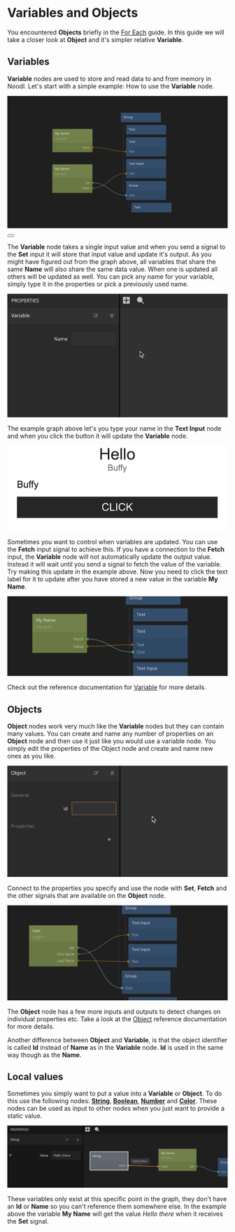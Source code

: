 # Variables and Objects

You encountered **Objects** briefly in the [For Each](/guides/for-each.md) guide. In this guide we will take a closer look at **Object** and it's simpler relative **Variable**.

## Variables

**Variable** nodes are used to store and read data to and from memory in Noodl. Let's start with a simple example: How to use the **Variable** node.

<div class="ndl-images">
    <img src="/guides/variables-and-objects/variable-nodes.png" class="ndl-image large"></img>
    <button class="ndl-copy-nodes-button" onClick='copyJsonToClipboard({"nodes":[{"id":"51f3e79e-6c11-643a-7e0b-6d334e8a2c37","type":"Group","x":201,"y":-2.5,"parameters":{"backgroundColor":"#FFFFFF"},"ports":[],"children":[{"id":"25d28826-a193-a508-ff67-19a18c848114","type":"Text","x":221,"y":43.5,"parameters":{"sizeMode":"contentSize","alignX":"center","alignY":"center","text":"Hello","color":"#171717","fontFamily":"Arial","fontSize":{"value":30,"unit":"px"}},"ports":[],"children":[]},{"id":"957abb6a-f84c-ba11-040c-b8798961d0fe","type":"Text","x":221,"y":89.5,"parameters":{"fontFamily":"Arial","sizeMode":"contentSize","alignX":"center","color":"#636363"},"ports":[],"children":[]},{"id":"b07f7eb5-cb3c-7a26-9fd9-b547694a7d8a","type":"Text Input","x":221,"y":171.5,"parameters":{"sizeMode":"explicit","height":{"value":45,"unit":"px"},"marginLeft":{"value":20,"unit":"px"},"marginRight":{"value":20,"unit":"px"},"fontFamily":"Arial","fontSize":{"value":18,"unit":"px"}},"ports":[],"children":[]},{"id":"3e82caf1-413a-007c-e583-27326bfc009b","type":"Group","x":221,"y":253.5,"parameters":{"height":{"value":40,"unit":"px"},"backgroundColor":"#262626","marginLeft":{"value":20,"unit":"px"},"marginRight":{"value":20,"unit":"px"},"flexDirection":"none"},"ports":[],"children":[{"id":"44885899-9b5e-90cc-68bb-a175e783ebac","type":"Text","x":241,"y":335.5,"parameters":{"alignY":"center","alignX":"center","sizeMode":"contentSize","text":"CLICK","color":"#FFFFFF","fontFamily":"Arial","fontSize":{"value":20,"unit":"px"}},"ports":[],"children":[]}]}]},{"id":"17e2fe64-e2bc-1bb5-e0fb-f067b77bf4a7","type":"Variable","x":-55.238741214216645,"y":191.53647310028322,"parameters":{"name":"My Name"},"ports":[],"children":[]},{"id":"7e72cdaa-6b5a-cadf-59a8-c9c1884f300c","type":"Variable","x":-54.99080995633136,"y":58.8096482500311,"parameters":{"name":"My Name"},"ports":[],"children":[]}],"connections":[{"fromId":"b07f7eb5-cb3c-7a26-9fd9-b547694a7d8a","fromProperty":"onTextChanged","toId":"17e2fe64-e2bc-1bb5-e0fb-f067b77bf4a7","toProperty":"value"},{"fromId":"3e82caf1-413a-007c-e583-27326bfc009b","fromProperty":"onClick","toId":"17e2fe64-e2bc-1bb5-e0fb-f067b77bf4a7","toProperty":"store"},{"fromId":"7e72cdaa-6b5a-cadf-59a8-c9c1884f300c","fromProperty":"value","toId":"957abb6a-f84c-ba11-040c-b8798961d0fe","toProperty":"text"}]})'></button>
</div>

The **Variable** node takes a single input value and when you send a signal to the **Set** input it will store that input value and update it's output. As you might have figured out from the graph above, all variables that share the same **Name** will also share the same data value. When one is updated all others will be updated as well. You can pick any name for your variable, simply type it in the properties or pick a previously used name.

<div class="ndl-images">
    <img src="/guides/variables-and-objects/pick-variable-name.gif" class="ndl-image large"></img>
</div>

The example graph above let's you type your name in the **Text Input** node and when you click the button it will update the **Variable** node.

<div class="ndl-images">
    <img src="/guides/variables-and-objects/variable-screen1.png" class="ndl-image med"></img>
</div>

Sometimes you want to control when variables are updated. You can use the **Fetch** input signal to achieve this. If you have a connection to the **Fetch** input, the **Variable** node will not automatically update the output value. Instead it will wait until you send a signal to fetch the value of the variable. Try making this update in the example above. Now you need to click the text label for it to update after you have stored a new value in the variable **My Name**.

<div class="ndl-images">
    <img src="/guides/variables-and-objects/variable-fetch.png" class="ndl-image large"></img>
</div>

Check out the reference documentation for [Variable](/nodes/data/variable.md) for more details.

## Objects

**Object** nodes work very much like the **Variable** nodes but they can contain many values. You can create and name any number of properties on an **Object** node and then use it just like you would use a variable node. You simply edit the properties of the Object node and create and name new ones as you like.

<div class="ndl-images">
    <img src="/guides/for-each/object-props.gif" class="ndl-image med"></img>  
</div>

Connect to the properties you specify and use the node with **Set**, **Fetch** and the other signals that are available on the **Object** node.

<div class="ndl-images">
    <img src="/guides/variables-and-objects/object-node.png" class="ndl-image large"></img>  
</div>

The **Object** node has a few more inputs and outputs to detect changes on individual properties etc. Take a look at the [Object](/nodes/data/object.md) reference documentation for more details.

Another difference between **Object** and **Variable**, is that the object identifier is called **Id** instead of **Name** as in the **Variable** node. **Id** is used in the same way though as the **Name**.

## Local values

Sometimes you simply want to put a value into a **Variable** or **Object**. To do this use the following nodes: [**String**](/nodes/data/string.md), [**Boolean**](/nodes/data/boolean.md), [**Number**](/nodes/data/number.md) and [**Color**](/nodes/data/color.md). These nodes can be used as input to other nodes when you just want to provide a static value.

<div class="ndl-images">
    <img src="/guides/variables-and-objects/local-string.png" class="ndl-image large"></img>  
</div>

These variables only exist at this specific point in the graph, they don't have an **Id** or **Name** so you can't reference them somewhere else. In the example above the variable **My Name** will get the value _Hello there_ when it receives the **Set** signal.
